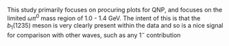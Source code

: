 This study primarily focuses on procuring plots for QNP, and focuses on the limited $\omega\pi^0$ mass region of 1.0 - 1.4 GeV. The intent of this is that the $b_1(1235)$ meson is very clearly present within the data and so is a nice signal for comparison with other waves, such as any $1^-$ contribution